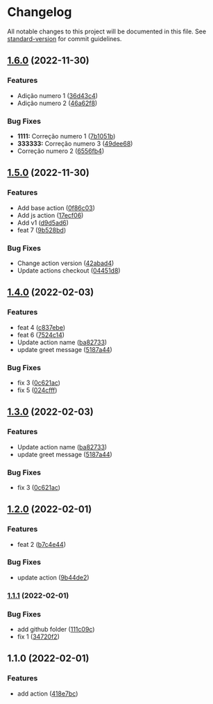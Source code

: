 # Changelog

All notable changes to this project will be documented in this file. See [standard-version](https://github.com/conventional-changelog/standard-version) for commit guidelines.

## [1.6.0](https://github.com/Wuerike/actions-playground/compare/v1.5.0...v1.6.0) (2022-11-30)


### Features

* Adição numero 1 ([36d43c4](https://github.com/Wuerike/actions-playground/commit/36d43c4374439b1ccba9c7927f93450630c4ff6d))
* Adição numero 2 ([46a62f8](https://github.com/Wuerike/actions-playground/commit/46a62f84d6f1df52e9f3502ce919d95fdbf3a3b7))


### Bug Fixes

* **1111:** Correção numero 1 ([7b1051b](https://github.com/Wuerike/actions-playground/commit/7b1051b0239555833641de9bb26f9855a4028403))
* **333333:** Correção numero 3 ([49dee68](https://github.com/Wuerike/actions-playground/commit/49dee689784c534665ca49da2b107e1cac736fde))
* Correção numero 2 ([6556fb4](https://github.com/Wuerike/actions-playground/commit/6556fb4d4bcdafb62adc4f2085a9d659fc8ba043))

## [1.5.0](https://github.com/Wuerike/actions-playground/compare/v1.4.0...v1.5.0) (2022-11-30)


### Features

* Add base action ([0f86c03](https://github.com/Wuerike/actions-playground/commit/0f86c03ab4c1026ebc1bb87b5c2608be98041359))
* Add js action ([17ecf06](https://github.com/Wuerike/actions-playground/commit/17ecf06bec8af39eec3f1b1581f16398583b8cbf))
* Add v1 ([d9d5ad6](https://github.com/Wuerike/actions-playground/commit/d9d5ad65adcf7993c39cdbfa02bc6ce8ac72de4b))
* feat 7 ([9b528bd](https://github.com/Wuerike/actions-playground/commit/9b528bdbcedfe5b69d8a508472b4cc3dbc20c484))


### Bug Fixes

* Change action version ([42abad4](https://github.com/Wuerike/actions-playground/commit/42abad4266673abcb6f5a11ea871e885f9e6836a))
* Update actions checkout ([04451d8](https://github.com/Wuerike/actions-playground/commit/04451d8d18412e15701e001f9ae453a53fc544b0))

## [1.4.0](https://github.com/Wuerike/actions-playground/compare/v1.2.0...v1.4.0) (2022-02-03)


### Features

* feat 4 ([c837ebe](https://github.com/Wuerike/actions-playground/commit/c837ebe1d709598be0b005ee04a0f238eeb7c081))
* feat 6 ([7524c14](https://github.com/Wuerike/actions-playground/commit/7524c1482ca00fdb1efc98d607d5156785baa32f))
* Update action name ([ba82733](https://github.com/Wuerike/actions-playground/commit/ba8273358a1914ea1038032cd838be9d4b8ad98d))
* update greet message ([5187a44](https://github.com/Wuerike/actions-playground/commit/5187a446b0dc4c72aa15a5bd0e9e41957e029eec))


### Bug Fixes

* fix 3 ([0c621ac](https://github.com/Wuerike/actions-playground/commit/0c621ac5c1a603c4c208c37ce48ce702e13c5b1c))
* fix 5 ([024cfff](https://github.com/Wuerike/actions-playground/commit/024cfff34658c7bdc0cf53c3bd2c445a5231a196))

## [1.3.0](https://github.com/Wuerike/actions-playground/compare/v1.2.0...v1.3.0) (2022-02-03)


### Features

* Update action name ([ba82733](https://github.com/Wuerike/actions-playground/commit/ba8273358a1914ea1038032cd838be9d4b8ad98d))
* update greet message ([5187a44](https://github.com/Wuerike/actions-playground/commit/5187a446b0dc4c72aa15a5bd0e9e41957e029eec))


### Bug Fixes

* fix 3 ([0c621ac](https://github.com/Wuerike/actions-playground/commit/0c621ac5c1a603c4c208c37ce48ce702e13c5b1c))

## [1.2.0](https://github.com/Wuerike/actions-playground/compare/v1.1.1...v1.2.0) (2022-02-01)


### Features

* feat 2 ([b7c4e44](https://github.com/Wuerike/actions-playground/commit/b7c4e446c4ad43a329c8e8f9060b8c04de4cce61))


### Bug Fixes

* update action ([9b44de2](https://github.com/Wuerike/actions-playground/commit/9b44de227476e22c2cd7972ed61508cdc264c14e))

### [1.1.1](https://github.com/Wuerike/actions-playground/compare/v1.1.0...v1.1.1) (2022-02-01)


### Bug Fixes

* add github folder ([111c09c](https://github.com/Wuerike/actions-playground/commit/111c09cc9a530f7c72d14c5bc9ed0cfa22dff3da))
* fix 1 ([34720f2](https://github.com/Wuerike/actions-playground/commit/34720f289146369547838984f90d879e2fa6be33))

## 1.1.0 (2022-02-01)


### Features

* add action ([418e7bc](https://github.com/Wuerike/actions-playground/commit/418e7bc0fdfe34a5536a1efef279e6f78262a256))
